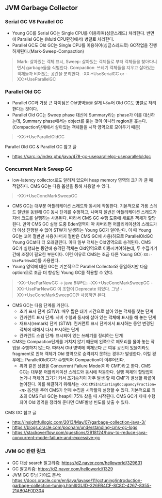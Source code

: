 ## JVM Garbage Collector

### Serial GC VS Parallel GC
- Young GC를 Serial GC는 Single CPU를 이용하여(싱글스레드) 처리한다. 반면에 Parallel GC는 (Multi CPU환경에서) 병렬로 처리한다.
- Parallel GC도 Old GC는 Single CPU를 이용하여(싱글스레드로) GC작업을 진행하게된다.(Mark-Sweep-Compaction)
> Mark: 살아있는 객체 표시, Sweep: 살아있는 객체들로 부터 객체들을 찾아다니면서 garbage들을 식별한다. Compaction: 쓰레기 객체들을 지우고 살아있는 객체들과 비어있는 공간을 분리한다. -XX:+UseSerialGC or -XX:+UseParallelGC


### Parallel Old GC
- Parallel GC와 가장 큰 차이점은 Old영역들을 잘게 나누어 Old GC도 병렬로 처리한다는 것이다.
- Parallel Old GC는 Sweep phase 대신에 Summary라는 phase가 이를 대신하는데, Summary phase에서는 object를 훑는 것이 아니라 region을 훑는다. (Compaction단계에서 살아있는 객체들을 시작 영역으로 모아두기 때문)
> -XX:+UseParallelOldGC

Parallel Old GC & Parallel GC 참고 글
- https://sarc.io/index.php/java/478-gc-useparallelgc-useparalleloldgc

### Concurrent Mark Sweep GC
- low-latency collector로도 알려져 있으며 heap memory 영역의 크기가 클 때 적합하다. CMS GC는 다음 옵션을 통해 사용할 수 있다.
> -XX:+UseConcMarkSweepGC

- CMS GC는 대부분 어플리케이션 스레드와 동시에 작동한다. 기본적으로 가용 스레드 절반을 동원해 GC 동시 단계를 수행하고, 나머지 절반은 어플리케이션 스레드가 자바 코드를 실행하는 사용된다. 따라서 CMS GC 수행 도중에 새로운 객체가 할당된다. 만약 CMS GC 실행 도중 Eden영역이 꽉 차버리면 어플리케이션의 스레드가 더 이상 진행될 수 없어 STW가 발생하는 Young GC가 일어난다. 이 때 Young GC는 코어 절반만 사용(나머지 절반은 CMS GC에 사용)하므로 ParallelOldGC Young GC보다 더 오래걸린다. 이때 일부 객체는 Old영역으로 승격된다. CMS GC가 실행되는 동안에 승격된 객체는 Old영역으로 이동시켜야하는데, 두 수집기기 간에 조정이 필요한 부분이다. 이런 이유로 CMS는 조금 다른 Young GC(`-XX:-UseParNewGC`)를 사용한다.
- Young 영역에 대한 GC는 기본적으로 Parallel Collector와 동일하지만 다음 option으로 조금 더 향상된 Young GC를 적용할 수 있다.
> -XX:-UseParNewGC -> java 8부터는 -XX:+UseConcMarkSweepGC -XX:-UseParNewGC 이 조합이 Deprecate 되었다.
그냥 -XX:+UseConcMarkSweepGC만 사용하면 된다.

- CMS GC는 다음 단계를 거친다.
  - 초기 표시 단계 (STW): 매우 짧은 대기 시간으로 살아 있는 객체를 찾는 단계
  - 컨커런트 표시 단계: 서버 수행과 동시에 살아 있는 객체에 표시를 해 놓는 단계
  - 재표시(remark) 단계 (STW): 컨커런트 표시 단계에서 표시하는 동안 변경된 객체에 대해서 다시 표시하는 단계
  - 컨커런트 스윕 단계: 표시되어 있는 쓰레기를 정리하는 단계
- CMS는 Compaction단계를 거치지 않기 때문에 왼쪽으로 메모리를 몰아 놓는 작업을 수행하지 않는다. 따라서 Old 영역에 객체보다 큰 여유 공간이 있을지라도 fragment로 인해 객체가 Old 영역으로 승격되지 못하는 경우가 발생한다. 이럴 경우에는 ParallelOldGC가 수행되어 Compaction이 이루어진다.
  - 위와 같은 상황을 Concurrent Failure Mode(이하 CMF)라고 한다. CMS GC는 대부분 어플리케이션 스레드와 동시에 작동한다. 실행 객체의 할당압이 높거나 객체의 크기가 커서 조기승격이 자주 발생 할 때 CMF가 발생할 확률이 높아진다. 이를 해결하기 위해서는 `-XX:CMSInitiatingOccupancyFraction=<N>` 옵션을 주어 CMS가 언제 수집을 시작할지 설정할 수 있다. 기본적으로 최초의 CMS Full GC는 heap이 75% 찼을 때 시작된다. CMS GC가 제때 수행되어 Old 영역을 정리해 준다면 CMF발생 빈도를 낮출 수 있다.

CMS GC 참고 글
- http://insightfullogic.com/2013/May/07/garbage-collection-java-3/
- https://blogs.oracle.com/poonam/understanding-cms-gc-logs
- https://stackoverflow.com/questions/2918124/how-to-reduce-java-concurrent-mode-failure-and-excessive-gc

### JVM GC 관련 링크
- GC 대상 search 알고리즘: https://d2.naver.com/helloworld/329631
- GC 알고리즘: https://d2.naver.com/helloworld/1329
- JVM GC 튜닝 가이드 문서: https://docs.oracle.com/en/java/javase/11/gctuning/introduction-garbage-collection-tuning.html#GUID-326EB4CF-8C8C-4267-8355-21AB04F0D304
